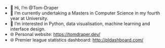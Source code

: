 - 👋 Hi, I’m @Tom-Draper
- 🌱 I’m currently undertaking a Masters in Computer Science in my fourth year at University.
- 👀 I’m interested in Python, data visualisation, machine learning and interface design.
- 🌐 Personal website: https://tomdraper.dev/
- 🌐 Premier league statistics dashboard: http://pldashboard.com/

<!---
Tom-Draper/Tom-Draper is a ✨ special ✨ repository because its `README.md` (this file) appears on your GitHub profile.
You can click the Preview link to take a look at your changes.
--->
